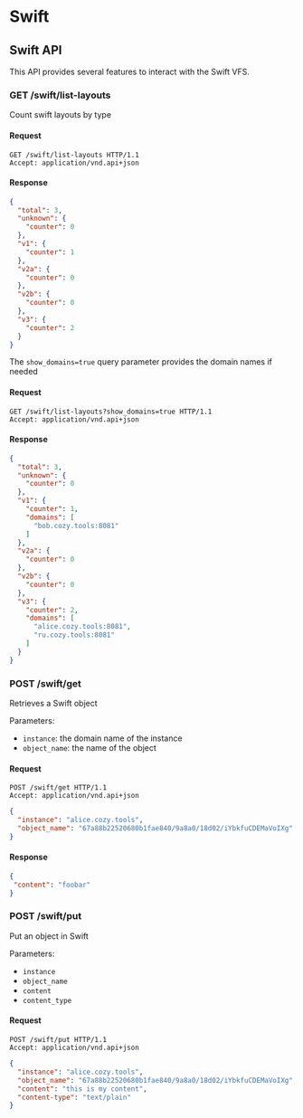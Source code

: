 # Swift

## Swift API

This API provides several features to interact with the Swift VFS.

### GET /swift/list-layouts

Count swift layouts by type

#### Request

```http
GET /swift/list-layouts HTTP/1.1
Accept: application/vnd.api+json
```

#### Response

```json
{
  "total": 3,
  "unknown": {
    "counter": 0
  },
  "v1": {
    "counter": 1
  },
  "v2a": {
    "counter": 0
  },
  "v2b": {
    "counter": 0
  },
  "v3": {
    "counter": 2
  }
}
```

The `show_domains=true` query parameter provides the domain names if needed


#### Request

```http
GET /swift/list-layouts?show_domains=true HTTP/1.1
Accept: application/vnd.api+json
```

#### Response

```json
{
  "total": 3,
  "unknown": {
    "counter": 0
  },
  "v1": {
    "counter": 1,
    "domains": [
      "bob.cozy.tools:8081"
    ]
  },
  "v2a": {
    "counter": 0
  },
  "v2b": {
    "counter": 0
  },
  "v3": {
    "counter": 2,
    "domains": [
      "alice.cozy.tools:8081",
      "ru.cozy.tools:8081"
    ]
  }
}
```

### POST /swift/get

Retrieves a Swift object

Parameters:
- `instance`: the domain name of the instance
- `object_name`: the name of the object

#### Request

```http
POST /swift/get HTTP/1.1
Accept: application/vnd.api+json
```

```json
{
  "instance": "alice.cozy.tools",
  "object_name": "67a88b22520680b1fae840/9a8a0/18d02/iYbkfuCDEMaVoIXg"
}
```

#### Response

```json
{
 "content": "foobar"
}
```

### POST /swift/put

Put an object in Swift

Parameters:
- `instance`
- `object_name`
- `content`
- `content_type`

#### Request

```http
POST /swift/put HTTP/1.1
Accept: application/vnd.api+json
```

```json
{
  "instance": "alice.cozy.tools",
  "object_name": "67a88b22520680b1fae840/9a8a0/18d02/iYbkfuCDEMaVoIXg",
  "content": "this is my content",
  "content-type": "text/plain"
}
```
